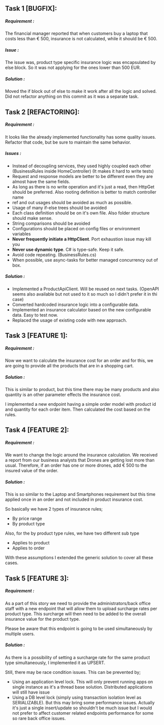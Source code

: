 ﻿## Task 1 [BUGFIX]:

##### Requirement : 

The financial manager reported that when customers buy a laptop that costs less than € 500, insurance is not calculated, while it should be € 500.


##### Issue :

The issue was, product type specific insurance logic was encapsulated by else block. So it was not applying for the ones lower than 500 EUR.


##### Solution :

Moved the if block out of else to make it work after all the logic and solved. Did not refactor anything on this commit as it was a separate task.

## Task 2 [REFACTORING]:

##### Requirement : 

It looks like the already implemented functionality has some quality issues. Refactor that code, but be sure to maintain the same behavior.

##### Issues :

- Instead of decoupling services, they used highly coupled each other (BusinessRules inside HomeController) (It makes it hard to write tests)
- Request and response models are better to be different even they are almost have the same fields.
- As long as there is no write operation and it's just a read, then HttpGet should be preferred. Also rooting definition is better to match controller name
- ref and out usages should be avoided as much as possible.
- Usage of many if-else trees should be avoided
- Each class definition should be on it's own file. Also folder structure should make sense. 
- String comparisons should be avoided
- Configurations should be placed on config files or environment variables
- **Never frequently initiate a HttpClient**. Port exhaustion issue may kill you
- **Never use dynamic type**. C# is type-safe. Keep it safe.
- Avoid code repeating. (BusinessRules.cs)
- When possible, use async-tasks for better managed concurrency out of box.

##### Solution :

- Implemented a ProductApiClient. Will be reused on next tasks. (OpenAPI seems also available but not used to it so much so I didn't prefer it in thi case)
- Converted hardcoded insurance logic into a configurable data.
- Implemented an insurance calculator based on the new configurable data. Easy to test now. 
- Replaced the usage of existing code with new approach.

## Task 3 [FEATURE 1]:

##### Requirement : 

Now we want to calculate the insurance cost for an order and for this, we are going to provide all the products that are in a shopping cart.

##### Solution :

This is similar to product, but this time there may be many products and also quantity is an other parameter effects the insurance cost.

I implemented a new endpoint having a simple order model with product id and quantity for each order item. Then calculated the cost based on the rules.

## Task 4 [FEATURE 2]:

##### Requirement : 

We want to change the logic around the insurance calculation. We received a report from our business analysts that Drones are getting lost more than usual. Therefore, if an order has one or more drones, add € 500 to the insured value of the order.

##### Solution :

This is so similar to the Laptop and Smartphones requirement but this time applied once in an order and not included in product insurance cost. 

So basically we have 2 types of insurance rules;
- By price range
- By product type

Also, for the by product type rules, we have two different sub type
- Applies to product
- Applies to order

With these assumptions I extended the generic solution to cover all these cases.  

## Task 5 [FEATURE 3]:

##### Requirement : 

As a part of this story we need to provide the administrators/back office staff with a new endpoint that will allow them to upload surcharge rates per product type. This surcharge will then need to be added to the overall insurance value for the product type.

Please be aware that this endpoint is going to be used simultaneously by multiple users.

##### Solution :

As there is a possibility of setting a surcharge rate for the same product type simultaneously, I implemented it as UPSERT.

Still, there may be race condition issues. This can be prevented by;

- Using an application level lock. This will only prevent running apps on single instance as it's a thread base solution. Distributed applications will still have issue
- Using a DB level lock (simply using transaction isolation level as SERIALIZABLE). But this may bring some performance issues. Actually it's just a single insert/update so shouldn't be much issue but I would not prefer to affect customer related endpoints performance for some so rare back office issues.

   
